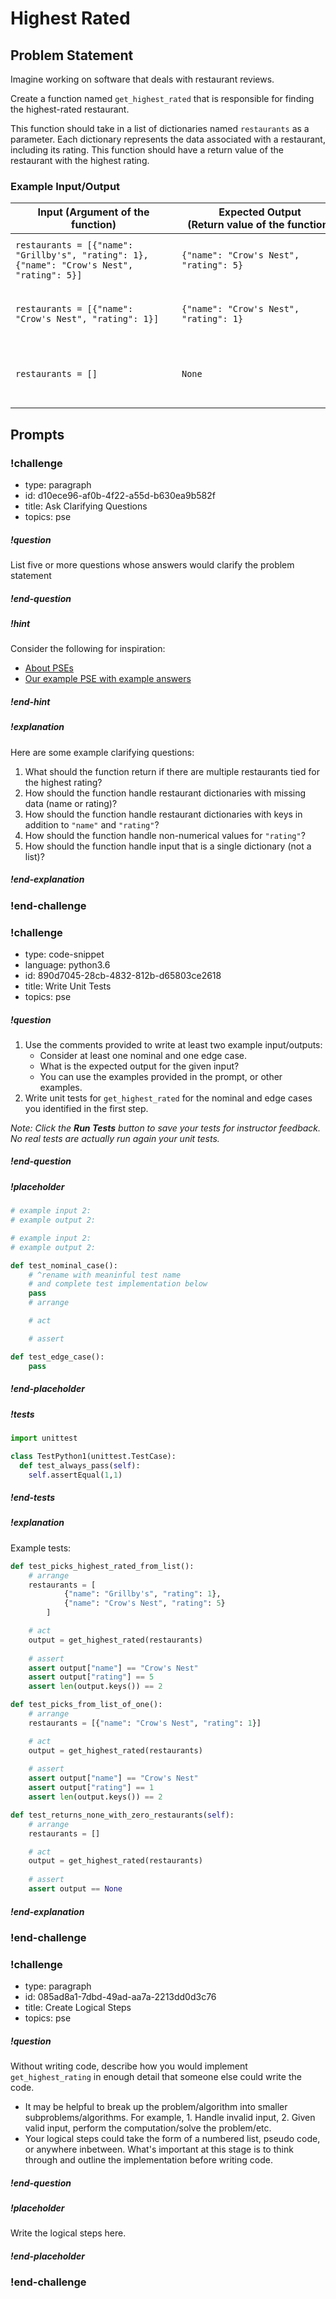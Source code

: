 # Highest Rated

## Problem Statement

Imagine working on software that deals with restaurant reviews.

Create a function named `get_highest_rated` that is responsible for finding the highest-rated restaurant.

This function should take in a list of dictionaries named `restaurants` as a parameter. Each dictionary represents the data associated with a restaurant, including its rating. This function should have a return value of the restaurant with the highest rating.

### Example Input/Output

<!--- ***Remember to Update this in the checkpoint if it's changed here -->

|<div style="width:250px">Input (Argument of the function)</div>|<div style="width:250px">Expected Output <br> (Return value of the function)</div> |<div style="width:600px">Explanation</div> |
| -- | -- | --|
| `restaurants = [{"name": "Grillby's", "rating": 1}, {"name": "Crow's Nest", "rating": 5}]` | `{"name": "Crow's Nest", "rating": 5}`         | There are two restaurants: "Grillby's" and "Crow's Nest." The rating of "Grillby's" is `1`, and the rating of "Crow's Nest" is `5`. "Crow's Nest" has the highest rating. The return value of this function should be a dictionary, which contains the name and rating of this restaurant. |
| `restaurants = [{"name": "Crow's Nest", "rating": 1}]` | `{"name": "Crow's Nest", "rating": 1}`         | There is one restaurant in the input. Its name is "Crow's Nest," and its rating is `1`. Even though there's only one restaurant, it has the highest rating in this list! The return value of this function should be a dictionary, which contains the name and rating of "Crow's Nest." |
| `restaurants = []`                              | `None`                                         | The input is an empty list, which means that there are zero restaurants. Because there are _no_ restaurants at all, the output, or return value, of this function should be `None`. <br> *This is a common edge case to consider. In this case, it is provided. Often, behavior for this sort of edge case will need to be clarified by you!* |

## Prompts

<!-- Question 1 -->
<!-- prettier-ignore-start -->
### !challenge
* type: paragraph
* id: d10ece96-af0b-4f22-a55d-b630ea9b582f
* title: Ask Clarifying Questions
* topics: pse
##### !question

List five or more questions whose answers would clarify the problem statement

##### !end-question
##### !hint

Consider the following for inspiration:

- [About PSEs](../about-pses/about-pses.md)
- [Our example PSE with example answers](../about-pses/example-pse.md)

##### !end-hint
##### !explanation 

Here are some example clarifying questions:

1. What should the function return if there are multiple restaurants tied for the highest rating?
1. How should the function handle restaurant dictionaries with missing data (name or rating)?
1. How should the function handle restaurant dictionaries with keys in addition to `"name"` and `"rating"`?
1. How should the function handle non-numerical values for `"rating"`?
1. How should the function handle input that is a single dictionary (not a list)?
 
##### !end-explanation
### !end-challenge
<!-- prettier-ignore-end -->

<!-- Question 2 -->
<!-- prettier-ignore-start -->
### !challenge
* type: code-snippet
* language: python3.6
* id: 890d7045-28cb-4832-812b-d65803ce2618
* title: Write Unit Tests
* topics: pse
##### !question

1. Use the comments provided to write at least two example input/outputs:
    * Consider at least one nominal and one edge case.
    * What is the expected output for the given input?
    * You can use the examples provided in the prompt, or other examples.
2. Write unit tests for `get_highest_rated` for the nominal and edge cases you identified in the first step.

*Note: Click the **Run Tests** button to save your tests for instructor feedback. No real tests are actually run again your unit tests.*
##### !end-question

##### !placeholder

```py
# example input 2:
# example output 2:

# example input 2:
# example output 2:

def test_nominal_case():
    # ^rename with meaninful test name
    # and complete test implementation below
    pass
    # arrange

    # act

    # assert

def test_edge_case():
    pass
```

##### !end-placeholder

##### !tests

```py
import unittest

class TestPython1(unittest.TestCase):
  def test_always_pass(self):
    self.assertEqual(1,1)
```

##### !end-tests
##### !explanation 

Example tests:

```python
def test_picks_highest_rated_from_list():
    # arrange
    restaurants = [
            {"name": "Grillby's", "rating": 1},
            {"name": "Crow's Nest", "rating": 5}
        ]

    # act
    output = get_highest_rated(restaurants)
    
    # assert
    assert output["name"] == "Crow's Nest"
    assert output["rating"] == 5
    assert len(output.keys()) == 2

def test_picks_from_list_of_one():
    # arrange
    restaurants = [{"name": "Crow's Nest", "rating": 1}]

    # act
    output = get_highest_rated(restaurants)
    
    # assert
    assert output["name"] == "Crow's Nest"
    assert output["rating"] == 1
    assert len(output.keys()) == 2

def test_returns_none_with_zero_restaurants(self):
    # arrange
    restaurants = []

    # act
    output = get_highest_rated(restaurants)
    
    # assert
    assert output == None
```

##### !end-explanation
### !end-challenge
<!-- prettier-ignore-end -->

<!-- >>>>>>>>>>>>>>>>>>>>>> BEGIN CHALLENGE >>>>>>>>>>>>>>>>>>>>>> -->
<!-- Replace everything in square brackets [] and remove brackets  -->

### !challenge

* type: paragraph
* id: 085ad8a1-7dbd-49ad-aa7a-2213dd0d3c76
* title: Create Logical Steps
* topics: pse

##### !question

Without writing code, describe how you would implement `get_highest_rating` in enough detail that someone else could write the code. 
* It may be helpful to break up the problem/algorithm into smaller subproblems/algorithms. For example, 1. Handle invalid input, 2. Given valid input, perform the computation/solve the problem/etc.
* Your logical steps could take the form of a numbered list, pseudo code, or anywhere inbetween. What's important at this stage is to think through and outline the implementation before writing code.

##### !end-question

##### !placeholder

Write the logical steps here.

##### !end-placeholder

<!-- other optional sections -->
<!-- !hint - !end-hint (markdown, hidden, students click to view) -->
<!-- !rubric - !end-rubric (markdown, instructors can see while scoring a checkpoint) -->
<!-- !explanation - !end-explanation (markdown, students can see after answering correctly) -->

### !end-challenge

<!-- ======================= END CHALLENGE ======================= -->


